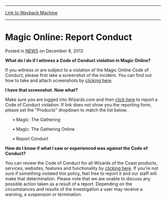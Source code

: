 
---
[Link to Wayback Machine](https://web.archive.org/web/20211202042215/https://magic.wizards.com/en/articles/archive/magic-online-report-conduct-2013-12-08)

[_metadata_:description]:- "What do I do if I witness a Code of Conduct violation in Magic Online? If you witness or are subject to a violation of the Magic Online Code of Conduct, please first take a screenshot of the incident. You can find out how to take and attach screenshots by clicking here. I have that screenshot. Now what? Make sure you are logged into Wizards.com and then click here to report a"
[_metadata_:generator]:- "Drupal 7 (http://drupal.org)"
[_metadata_:node]:- "119021"
[_metadata_:publish_date]:- "2013-12-08"
[_metadata_:source]:- "div-main-content"
[_metadata_:title]:- "Magic Online: Report Conduct"
[_metadata_:wayback_capture_timestamp]:- "2021-12-02 04:22:15"
[_metadata_:wayback_raw_url]:- "https://web.archive.org/web/20211202042215id_/https://magic.wizards.com/en/articles/archive/magic-online-report-conduct-2013-12-08"
[_metadata_:wayback_url]:- "https://magic.wizards.com/en/articles/archive/magic-online-report-conduct-2013-12-08"
---


Magic Online: Report Conduct
============================



 Posted in [NEWS](/en/articles)
 on December 8, 2013 










**What do I do if I witness a Code of Conduct violation in Magic Online?**  

If you witness or are subject to a violation of the Magic Online Code of Conduct, please first take a screenshot of the incident. You can find out how to take and attach screenshots by [clicking here](http://wizards.custhelp.com/app/answers/detail/a_id/2223/kw/2223).  
  
**I have that screenshot. Now what?**  

Make sure you are logged into Wizards.com and then [click here](http://wizards.custhelp.com/app/ask/p/1713,525,529) to report a Code of Conduct violation. If link does not show you the reporting form, please set the "Products" dropdown to match the list below.  

      • Magic: The Gathering  

      • Magic: The Gathering Online  

      • Report Conduct  
  
**How do I know if what I saw or experienced was against the Code of Conduct?**  

You can review the Code of Conduct for all Wizards of the Coast products, services, websites, features and functionality by [clicking here](http://archive.wizards.com/Company/About.aspx?x=wz_company_about_codeofconduct&menu=Awards). If you're not sure if something violated this policy, feel free to report it and our staff will make that determination. Please note that we are unable to discuss any possible action taken as a result of a report. Depending on the circumstances and results of the investigation a user may receive a warning, a suspension or termination.







